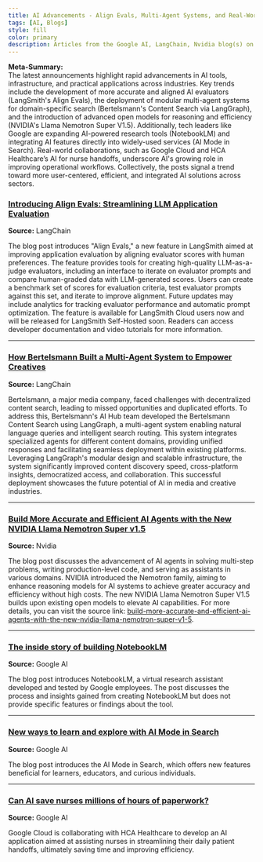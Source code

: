 ```yaml
---
title: AI Advancements - Align Evals, Multi-Agent Systems, and Real-World Applications
tags: [AI, Blogs]
style: fill
color: primary
description: Articles from the Google AI, LangChain, Nvidia blog(s) on 07-30
---
```


**Meta-Summary:**  
The latest announcements highlight rapid advancements in AI tools, infrastructure, and practical applications across industries. Key trends include the development of more accurate and aligned AI evaluators (LangSmith's Align Evals), the deployment of modular multi-agent systems for domain-specific search (Bertelsmann's Content Search via LangGraph), and the introduction of advanced open models for reasoning and efficiency (NVIDIA's Llama Nemotron Super V1.5). Additionally, tech leaders like Google are expanding AI-powered research tools (NotebookLM) and integrating AI features directly into widely-used services (AI Mode in Search). Real-world collaborations, such as Google Cloud and HCA Healthcare’s AI for nurse handoffs, underscore AI's growing role in improving operational workflows. Collectively, the posts signal a trend toward more user-centered, efficient, and integrated AI solutions across sectors.

### [Introducing Align Evals: Streamlining LLM Application Evaluation](https://blog.langchain.com/introducing-align-evals/)
**Source:** LangChain

The blog post introduces "Align Evals," a new feature in LangSmith aimed at improving application evaluation by aligning evaluator scores with human preferences. The feature provides tools for creating high-quality LLM-as-a-judge evaluators, including an interface to iterate on evaluator prompts and compare human-graded data with LLM-generated scores. Users can create a benchmark set of scores for evaluation criteria, test evaluator prompts against this set, and iterate to improve alignment. Future updates may include analytics for tracking evaluator performance and automatic prompt optimization. The feature is available for LangSmith Cloud users now and will be released for LangSmith Self-Hosted soon. Readers can access developer documentation and video tutorials for more information.

---

### [How Bertelsmann Built a Multi-Agent System to Empower Creatives](https://blog.langchain.com/customer-bertelsmann/)
**Source:** LangChain

Bertelsmann, a major media company, faced challenges with decentralized content search, leading to missed opportunities and duplicated efforts. To address this, Bertelsmann's AI Hub team developed the Bertelsmann Content Search using LangGraph, a multi-agent system enabling natural language queries and intelligent search routing. This system integrates specialized agents for different content domains, providing unified responses and facilitating seamless deployment within existing platforms. Leveraging LangGraph's modular design and scalable infrastructure, the system significantly improved content discovery speed, cross-platform insights, democratized access, and collaboration. This successful deployment showcases the future potential of AI in media and creative industries.

---

### [Build More Accurate and Efficient AI Agents with the New NVIDIA Llama Nemotron Super v1.5](https://developer.nvidia.com/blog/build-more-accurate-and-efficient-ai-agents-with-the-new-nvidia-llama-nemotron-super-v1-5/)
**Source:** Nvidia

The blog post discusses the advancement of AI agents in solving multi-step problems, writing production-level code, and serving as assistants in various domains. NVIDIA introduced the Nemotron family, aiming to enhance reasoning models for AI systems to achieve greater accuracy and efficiency without high costs. The new NVIDIA Llama Nemotron Super V1.5 builds upon existing open models to elevate AI capabilities. For more details, you can visit the source link: [build-more-accurate-and-efficient-ai-agents-with-the-new-nvidia-llama-nemotron-super-v1-5](https://developer.nvidia.com/blog/build-more-accurate-and-efficient-ai-agents-with-the-new-nvidia-llama-nemotron-super-v1-5).

---

### [The inside story of building NotebookLM](https://blog.google/technology/ai/developing-notebooklm/)
**Source:** Google AI

The blog post introduces NotebookLM, a virtual research assistant developed and tested by Google employees. The post discusses the process and insights gained from creating NotebookLM but does not provide specific features or findings about the tool.

---

### [New ways to learn and explore with AI Mode in Search](https://blog.google/products/search/ai-mode-updates-back-to-school/)
**Source:** Google AI

The blog post introduces the AI Mode in Search, which offers new features beneficial for learners, educators, and curious individuals.

---

### [Can AI save nurses millions of hours of paperwork?](https://blog.google/products/google-cloud/hca-healthcare-nurse-handoff-app/)
**Source:** Google AI

Google Cloud is collaborating with HCA Healthcare to develop an AI application aimed at assisting nurses in streamlining their daily patient handoffs, ultimately saving time and improving efficiency.